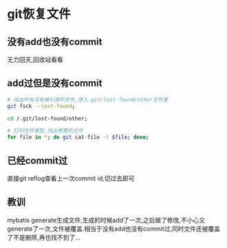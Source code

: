 # git恢复文件

## 没有add也没有commit

无力回天,回收站看看

## add过但是没有commit

```bash
# 找出所有没有被引用的文件,放入.git/lost-found/other文件里
git fsck --lost-found;

cd /.git/lost-found/other;

# 打印文件类型,找出想要的文件
for file in *; do git cat-file -t $file; done;
```

## 已经commit过

直接git reflog查看上一次commit id,切过去即可

## 教训

mybatis generate生成文件,生成的时候add了一次,之后做了修改,不小心又generate了一次,文件被覆盖.相当于没有add也没有commit过,同时文件还被覆盖了不是删除,再也找不到了...